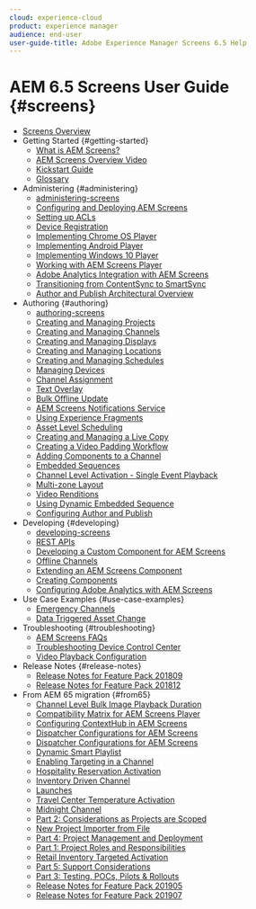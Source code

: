 ```yaml
---
cloud: experience-cloud
product: experience manager
audience: end-user
user-guide-title: Adobe Experience Manager Screens 6.5 Help
---
```


# AEM 6.5 Screens User Guide {#screens}

+ [Screens Overview](home.md)
+ Getting Started {#getting-started}
    + [What is AEM Screens?](aem-screens-introduction.md)
    + [AEM Screens Overview Video](screens-concepts-feature-video-understand.md)
    + [Kickstart Guide](kickstart-for-aem-screens.md)
    + [Glossary](screens-glossary.md)
+ Administering {#administering}
    + [administering-screens](administering-screens.md)
    + [Configuring and Deploying AEM Screens](configuring-screens-introduction.md)
    + [Setting up ACLs](setting-up-acls.md)
    + [Device Registration](device-registration.md)
    + [Implementing Chrome OS Player](implementing-chrome-os-player.md)
    + [Implementing Android Player](implementing-android-player.md)
    + [Implementing Windows 10 Player](implementing-windows-player.md)
    + [Working with AEM Screens Player](working-with-screens-player.md)
    + [Adobe Analytics Integration with AEM Screens](adobe-analytics-integration-aem-screens.md)
    + [Transitioning from ContentSync to SmartSync](smartsync.md)
    + [Author and Publish Architectural Overview](author-publish-architecture-overview.md)
+ Authoring {#authoring}
    + [authoring-screens](authoring-screens.md)
    + [Creating and Managing Projects](creating-a-screens-project.md)
    + [Creating and Managing Channels](managing-channels.md)
    + [Creating and Managing Displays](managing-displays.md)
    + [Creating and Managing Locations](managing-locations.md)
    + [Creating and Managing Schedules](managing-schedules.md)
    + [Managing Devices](managing-devices.md)
    + [Channel Assignment](channel-assignment.md)
    + [Text Overlay](text-overlay.md)
    + [Bulk Offline Update](bulk-offline-update.md)
    + [AEM Screens Notifications Service](screens-notifications-service.md)
    + [Using Experience Fragments](experience-fragments-in-screens.md)
    + [Asset Level Scheduling](asset-level-scheduling.md)
    + [Creating and Managing a Live Copy](managing-livecopy.md)
    + [Creating a Video Padding Workflow](creating-a-video-padding-workflow.md)
    + [Adding Components to a Channel](adding-components-to-a-channel.md)
    + [Embedded Sequences](embedded-sequences.md)
    + [Channel Level Activation - Single Event Playback](channel-level-activation.md)
    + [Multi-zone Layout](multi-zone-layout-aem-screens.md)
    + [Video Renditions](generating-renditions.md)
    + [Using Dynamic Embedded Sequence](dynamic-embedded-sequences.md)
    + [Configuring Author and Publish](author-and-publish.md)
+ Developing {#developing}
    + [developing-screens](developing-screens.md)
    + [REST APIs](rest-api.md)
    + [Developing a Custom Component for AEM Screens](developing-custom-component-tutorial-develop.md)
    + [Offline Channels](offline-channels.md)
    + [Extending an AEM Screens Component](extending-component-tutorial-develop.md)
    + [Creating Components](creating-components.md)
    + [Configuring Adobe Analytics with AEM Screens](configuring-adobe-analytics-aem-screens.md)
+ Use Case Examples {#use-case-examples}
    + [Emergency Channels](emergency-channel.md)
    + [Data Triggered Asset Change](data-triggered-asset-change.md)
+ Troubleshooting {#troubleshooting}
    + [AEM Screens FAQs](aem-screens-faqs.md)
    + [Troubleshooting Device Control Center](monitoring-screens.md)
    + [Video Playback Configuration](troubleshoot-videos.md)
+ Release Notes {#release-notes}
    + [Release Notes for Feature Pack 201809](screens-release-notes.md)
    + [Release Notes for Feature Pack 201812](release-notes-fp-201812.md)
+ From AEM 65 migration {#from65}
    + [Channel Level Bulk Image Playback Duration](/help/screens/channel-level-image-playback.md)
    + [Compatibility Matrix for AEM Screens Player](/help/screens/compatibility-matrix.md)
    + [Configuring ContextHub in AEM Screens](/help/screens/configuring-context-hub.md)
    + [Dispatcher Configurations for AEM Screens](/help/screens/dispatcher-configurations-aem-screens.md)
    + [Dispatcher Configurations for AEM Screens](/help/screens/dispatcher-configurations-sem-screens.md)
    + [Dynamic Smart Playlist](/help/screens/dynamic-smart-playlist.md)
    + [Enabling Targeting in a Channel](/help/screens/enabling-targeting.md)
    + [Hospitality Reservation Activation](/help/screens/hospitality-reservation-activation.md)
    + [Inventory Driven Channel](/help/screens/inventory-driven-channel.md)
    + [Launches](/help/screens/launches.md)
    + [Travel Center Temperature Activation](/help/screens/local-temperature-activation.md)
    + [Midnight Channel](/help/screens/midnight-channel-usecase.md)
    + [Part 2: Considerations as Projects are Scoped](/help/screens/project-considerations.md)
    + [New Project Importer from File](/help/screens/project-importer.md)
    + [Part 4: Project Management and Deployment](/help/screens/project-management-and-deployment.md)
    + [Part 1: Project Roles and Responsibilities](/help/screens/project-roles-responsibilities.md)
    + [Retail Inventory Targeted Activation](/help/screens/retail-inventory-activation.md)
    + [Part 5: Support Considerations](/help/screens/support-considerations.md)
    + [Part 3: Testing, POCs, Pilots & Rollouts](/help/screens/testing-pocs-pilots-rollouts.md)
    + [Release Notes for Feature Pack 201905](/help/screens/screens-release-notes-fp-201905.md)
    + [Release Notes for Feature Pack 201907](/help/screens/release-notes-fp-201907.md)

